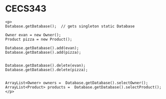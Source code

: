 # CECS343


    <p>
    Database.getDatabase();  // gets singleton static Database
    
    Owner evan = new Owner();
    Product pizza = new Product();
    
    Database.getDatabase().add(evan); 
    Database.getDatabase().add(pizza); 
    
    
    Database.getDatabase().delete(evan); 
    Database.getDatabase().delete(pizza); 
          
          
    ArrayList<Owner> owners =  Database.getDatabase().selectOwner();
    ArrayList<Product> products =  Database.getDatabase().selectProduct();
    </p>
